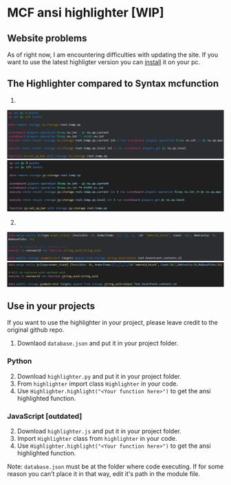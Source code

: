 # MCF ansi highlighter \[WIP\]

## Website problems
As of right now, I am encountering difficulties with updating the site. If you want to use the latest highligter version you can [install](https://github.com/bth123/mcf-ansi-highlighter?tab=readme-ov-file#python) it on your pc.

## The Highlighter compared to Syntax mcfunction
1.
![highlighter](illustrations/highlighter1.png)
![vsc](illustrations/vsc1.png)

2.
![highlighter](illustrations/highlighter2.png)
![vsc](illustrations/vsc2.png)

## Use in your projects
If you want to use the highlighter in your project, please leave credit to the original github repo.
1. Downlaod `database.json` and put it in your project folder.
### Python 
2. Download `highlighter.py` and put it in your project folder.
3. From `highlighter` import class `Highlighter` in your code.
4. Use `Highlighter.highlight("<Your function here>")` to get the ansi highlighted function.
### JavaScript [outdated]
2. Download `highlighter.js` and put it in your project folder.
3. Import `Highlighter` class from `highlighter` in your code.
4. Use `Highlighter.highlight("<Your function here>")` to get the ansi highlighted function.

Note: `database.json` must be at the folder where code executing. If for some reason you can't place it in that way, edit it's path in the module file.
